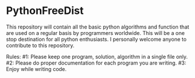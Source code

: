 # PythonFreeDist
This repository will contain all the basic python algorithms and function that are used on a regular basis by programmers worldwide.
This will be a one stop destination for all python enthusiasts. I personally welcome anyone to contribute to this repository.

Rules:
#1: Please keep one program, solution, algorithm in a single file only.
#2: Please do proper documentation for each program you are writing.
#3: Enjoy while writing code.
